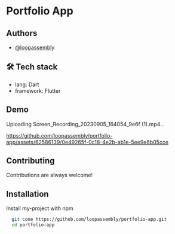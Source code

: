 
# Portfolio App


## Authors

- [@loopassembly](https://www.github.com/loopassembly)


## 🛠 Tech stack 
- lang: Dart 
- framework: Flutter


## Demo



Uploading Screen_Recording_20230905_164054_9e6f (1).mp4…


https://github.com/loopassembly/portfolio-app/assets/62586139/0e49265f-0c18-4e2b-ab1e-5ee9e6b05cce
## Contributing

Contributions are always welcome!

                                     

## Installation

Install my-project with npm

```bash
  git cone https://github.com/loopassembly/portfolio-app.git
  cd portfolio-app
```
    
